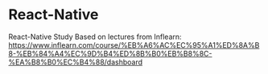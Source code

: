 # React-Native
React-Native Study
Based on lectures from Inflearn: https://www.inflearn.com/course/%EB%A6%AC%EC%95%A1%ED%8A%B8-%EB%84%A4%EC%9D%B4%ED%8B%B0%EB%B8%8C-%EA%B8%B0%EC%B4%88/dashboard
